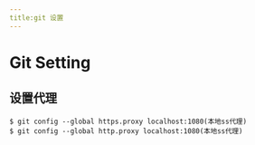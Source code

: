 ```yaml
---
title:git 设置
---
```


# Git Setting

## 设置代理

~~~ shell
$ git config --global https.proxy localhost:1080(本地ss代理)
$ git config --global http.proxy localhost:1080(本地ss代理)
~~~
